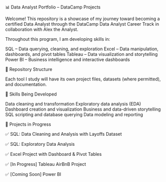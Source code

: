 📊 Data Analyst Portfolio – DataCamp Projects

Welcome! This repository is a showcase of my journey toward becoming a certified Data Analyst through the DataCamp Data Analyst Career Track in collaboration with Alex the Analyst.

Throughout this program, I am developing skills in:

SQL – Data querying, cleaning, and exploration
Excel – Data manipulation, dashboards, and pivot tables
Tableau – Data visualization and storytelling
Power BI – Business intelligence and interactive dashboards

📂 Repository Structure

Each tool I study will have its own project files, datasets (where permitted), and documentation.


🧠 Skills Being Developed

Data cleaning and transformation
Exploratory data analysis (EDA)
Dashboard creation and visualization
Business and data-driven storytelling
SQL scripting and database querying
Data modeling and reporting

📌 Projects in Progress

✅ SQL: Data Cleaning and Analysis with Layoffs Dataset

✅ SQL: Exploratory Data Analysis

✅ Excel Project with Dashboard & Pivot Tables

✅ [In Progress] Tableau AirBnB Project

✅ [Coming Soon] Power BI


